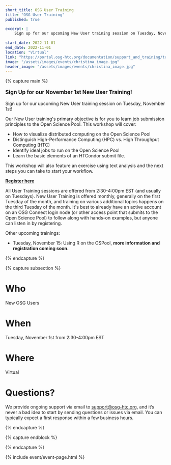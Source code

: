 ```yaml
---
short_title: OSG User Training
title: "OSG User Training"
published: true

excerpt: |
    Sign up for our upcoming New User training session on Tuesday, November 1st!
    
start_date: 2022-11-01
end_date: 2022-11-01
location: "Virtual"
link: "https://portal.osg-htc.org/documentation/support_and_training/training/osgusertraining/"
image: "/assets/images/events/christina_image.jpg"
header_image: "/assets/images/events/christina_image.jpg"
---
```


{% capture main %}

<p style="font-size: larger; font-weight: bold;">Sign Up for our November 1st New User Training!</p>

Sign up for our upcoming New User training session on Tuesday, November 1st!

Our New User training's primary objective is for you to learn job submission principles to the Open Science Pool. This workshop will cover:
- How to visualize distributed computing on the Open Science Pool
- Distinguish High-Performance Computing (HPC) vs. High Throughput Computing (HTC)
- Identify ideal jobs to run on the Open Science Pool
- Learn the basic elements of an HTCondor submit file. 

This workshop will also feature an exercise using text analysis and the next steps you can take to start your workflow.

**[Register here](https://docs.google.com/forms/d/e/1FAIpQLSdj3XT7I0SM4k9jBvST7YX5wsCH_er1HLA7VqRj9ICoEvf2GA/viewform)**

All User Training sessions are offered from 2:30-4:00pm EST (and usually on Tuesdays). New User Training is offered monthly, generally on the first Tuesday of the month, and training on various additional topics happens on the third Tuesday of the month. It's best to already have an active account on an OSG Connect login node (or other access point that submits to the Open Science Pool) to follow along with hands-on examples, but anyone can listen in by registering.

Other upcoming trainings:
- Tuesday, November 15: Using R on the OSPool, **more information and registration coming soon.**

{% endcapture %}


{% capture subsection %}
# Who

New OSG Users

# When

Tuesday, November 1st from 2:30-4:00pm EST

# Where

Virtual

# Questions?

We provide ongoing support via email to <support@osg-htc.org>, and it’s never a bad idea to start by sending questions or issues via email. You can typically expect a first response within a few business hours.

{% endcapture %}

{% capture endblock %}


{% endcapture %}

{% include event/event-page.html %}

